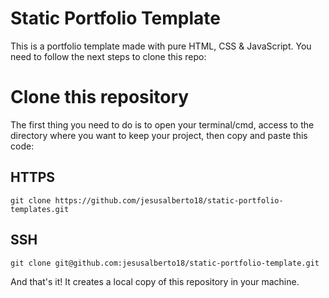# Static Portfolio Template

This is a portfolio template made with pure HTML, CSS & JavaScript. You need to follow the next steps to clone this repo:

# Clone this repository

The first thing you need to do is to open your terminal/cmd, access to the directory where you want to keep your project, then copy and paste this code:

## HTTPS

```git clone https://github.com/jesusalberto18/static-portfolio-templates.git```

## SSH

```git clone git@github.com:jesusalberto18/static-portfolio-template.git```

And that's it! It creates a local copy of this repository in your machine.
